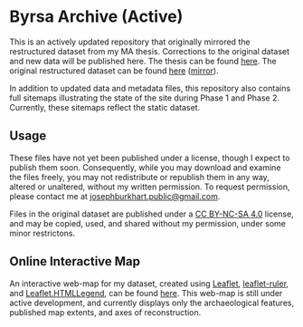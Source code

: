 # Byrsa Archive (Active)

This is an actively updated repository that originally mirrored the restructured dataset from my MA thesis. Corrections to the original dataset and new data will be published here. The thesis can be found [here](https://dx.doi.org/10.14288/1.0401823). The original restructured dataset can be found [here](http://hdl.handle.net/2429/79727) ([mirror](https://github.com/josephburkhart/Byrsa-Archive-Static)). 

In addition to updated data and metadata files, this repository also contains full sitemaps illustrating the state of the site during Phase 1 and Phase 2. Currently, these sitemaps reflect the static dataset.

## Usage

These files have not yet been published under a license, though I expect to publish them soon. Consequently, while you may download and examine the files freely, you may not redistribute or republish them in any way, altered or unaltered, without my written permission. To request permission, please contact me at [josephburkhart.public@gmail.com](mailto:josephburkhart.public@gmail.com).

Files in the original dataset are published under a [CC BY-NC-SA 4.0](https://creativecommons.org/licenses/by-nc-sa/4.0/) license, and may be copied, used, and shared without my permission, under some minor restrictons.

## Online Interactive Map

An interactive web-map for my dataset, created using [Leaflet](https://leafletjs.com/), [leaflet-ruler](https://github.com/gokertanrisever/leaflet-ruler), and [Leaflet.HTMLLegend](https://github.com/consbio/Leaflet.HtmlLegend), can be found [here](https://josephburkhart.github.io/Byrsa-Archive-Active/). This web-map is still under active development, and currently displays only the archaeological features, published map extents, and axes of reconstruction.
